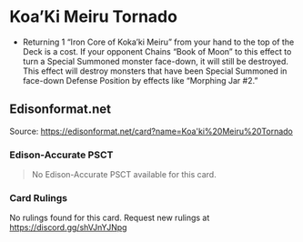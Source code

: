 # Koa’Ki Meiru Tornado

*   Returning 1 “Iron Core of Koka’ki Meiru” from your hand to the top of the Deck is a cost. If your opponent Chains “Book of Moon” to this effect to turn a Special Summoned monster face-down, it will still be destroyed. This effect will destroy monsters that have been Special Summoned in face-down Defense Position by effects like “Morphing Jar #2.”

## Edisonformat.net

Source: https://edisonformat.net/card?name=Koa'ki%20Meiru%20Tornado

### Edison-Accurate PSCT

> No Edison-Accurate PSCT available for this card.

### Card Rulings

No rulings found for this card. Request new rulings at https://discord.gg/shVJnYJNpg
            